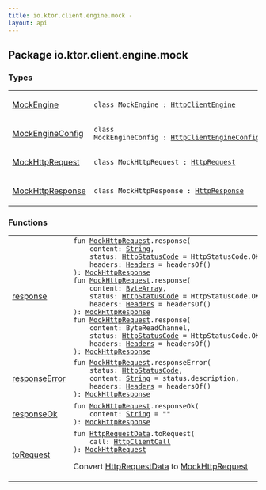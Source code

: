 ```yaml
---
title: io.ktor.client.engine.mock - 
layout: api
---
```




## Package io.ktor.client.engine.mock

### Types

<table class="api-docs-table">
<tbody>
<tr>
<td markdown="1">

<a href="-mock-engine/index.html">MockEngine</a>


</td>
<td markdown="1">
<div class="signature"><code><span class="keyword">class </span><span class="identifier">MockEngine</span>&nbsp;<span class="symbol">:</span>&nbsp;<a href="../io.ktor.client.engine/-http-client-engine/index.html"><span class="identifier">HttpClientEngine</span></a></code></div>

</td>
</tr>
<tr>
<td markdown="1">

<a href="-mock-engine-config/index.html">MockEngineConfig</a>


</td>
<td markdown="1">
<div class="signature"><code><span class="keyword">class </span><span class="identifier">MockEngineConfig</span>&nbsp;<span class="symbol">:</span>&nbsp;<a href="../io.ktor.client.engine/-http-client-engine-config/index.html"><span class="identifier">HttpClientEngineConfig</span></a></code></div>

</td>
</tr>
<tr>
<td markdown="1">

<a href="-mock-http-request/index.html">MockHttpRequest</a>


</td>
<td markdown="1">
<div class="signature"><code><span class="keyword">class </span><span class="identifier">MockHttpRequest</span>&nbsp;<span class="symbol">:</span>&nbsp;<a href="../io.ktor.client.request/-http-request/index.html"><span class="identifier">HttpRequest</span></a></code></div>

</td>
</tr>
<tr>
<td markdown="1">

<a href="-mock-http-response/index.html">MockHttpResponse</a>


</td>
<td markdown="1">
<div class="signature"><code><span class="keyword">class </span><span class="identifier">MockHttpResponse</span>&nbsp;<span class="symbol">:</span>&nbsp;<a href="../io.ktor.client.response/-http-response/index.html"><span class="identifier">HttpResponse</span></a></code></div>

</td>
</tr>
</tbody>
</table>

### Functions

<table class="api-docs-table">
<tbody>
<tr>
<td markdown="1">

<a href="response.html">response</a>


</td>
<td markdown="1">
<div class="signature"><code><span class="keyword">fun </span><a href="-mock-http-request/index.html"><span class="identifier">MockHttpRequest</span></a><span class="symbol">.</span><span class="identifier">response</span><span class="symbol">(</span><br/>&nbsp;&nbsp;&nbsp;&nbsp;<span class="parameterName" id="io.ktor.client.engine.mock$response(io.ktor.client.engine.mock.MockHttpRequest, kotlin.String, io.ktor.http.HttpStatusCode, io.ktor.http.Headers)/content">content</span><span class="symbol">:</span>&nbsp;<a href="https://kotlinlang.org/api/latest/jvm/stdlib/kotlin/-string/index.html"><span class="identifier">String</span></a><span class="symbol">, </span><br/>&nbsp;&nbsp;&nbsp;&nbsp;<span class="parameterName" id="io.ktor.client.engine.mock$response(io.ktor.client.engine.mock.MockHttpRequest, kotlin.String, io.ktor.http.HttpStatusCode, io.ktor.http.Headers)/status">status</span><span class="symbol">:</span>&nbsp;<a href="../io.ktor.http/-http-status-code/index.html"><span class="identifier">HttpStatusCode</span></a>&nbsp;<span class="symbol">=</span>&nbsp;HttpStatusCode.OK<span class="symbol">, </span><br/>&nbsp;&nbsp;&nbsp;&nbsp;<span class="parameterName" id="io.ktor.client.engine.mock$response(io.ktor.client.engine.mock.MockHttpRequest, kotlin.String, io.ktor.http.HttpStatusCode, io.ktor.http.Headers)/headers">headers</span><span class="symbol">:</span>&nbsp;<a href="../io.ktor.http/-headers/index.html"><span class="identifier">Headers</span></a>&nbsp;<span class="symbol">=</span>&nbsp;headersOf()<br/><span class="symbol">)</span><span class="symbol">: </span><a href="-mock-http-response/index.html"><span class="identifier">MockHttpResponse</span></a></code></div>

<div class="signature"><code><span class="keyword">fun </span><a href="-mock-http-request/index.html"><span class="identifier">MockHttpRequest</span></a><span class="symbol">.</span><span class="identifier">response</span><span class="symbol">(</span><br/>&nbsp;&nbsp;&nbsp;&nbsp;<span class="parameterName" id="io.ktor.client.engine.mock$response(io.ktor.client.engine.mock.MockHttpRequest, kotlin.ByteArray, io.ktor.http.HttpStatusCode, io.ktor.http.Headers)/content">content</span><span class="symbol">:</span>&nbsp;<a href="https://kotlinlang.org/api/latest/jvm/stdlib/kotlin/-byte-array/index.html"><span class="identifier">ByteArray</span></a><span class="symbol">, </span><br/>&nbsp;&nbsp;&nbsp;&nbsp;<span class="parameterName" id="io.ktor.client.engine.mock$response(io.ktor.client.engine.mock.MockHttpRequest, kotlin.ByteArray, io.ktor.http.HttpStatusCode, io.ktor.http.Headers)/status">status</span><span class="symbol">:</span>&nbsp;<a href="../io.ktor.http/-http-status-code/index.html"><span class="identifier">HttpStatusCode</span></a>&nbsp;<span class="symbol">=</span>&nbsp;HttpStatusCode.OK<span class="symbol">, </span><br/>&nbsp;&nbsp;&nbsp;&nbsp;<span class="parameterName" id="io.ktor.client.engine.mock$response(io.ktor.client.engine.mock.MockHttpRequest, kotlin.ByteArray, io.ktor.http.HttpStatusCode, io.ktor.http.Headers)/headers">headers</span><span class="symbol">:</span>&nbsp;<a href="../io.ktor.http/-headers/index.html"><span class="identifier">Headers</span></a>&nbsp;<span class="symbol">=</span>&nbsp;headersOf()<br/><span class="symbol">)</span><span class="symbol">: </span><a href="-mock-http-response/index.html"><span class="identifier">MockHttpResponse</span></a></code></div>

<div class="signature"><code><span class="keyword">fun </span><a href="-mock-http-request/index.html"><span class="identifier">MockHttpRequest</span></a><span class="symbol">.</span><span class="identifier">response</span><span class="symbol">(</span><br/>&nbsp;&nbsp;&nbsp;&nbsp;<span class="parameterName" id="io.ktor.client.engine.mock$response(io.ktor.client.engine.mock.MockHttpRequest, kotlinx.coroutines.io.ByteReadChannel, io.ktor.http.HttpStatusCode, io.ktor.http.Headers)/content">content</span><span class="symbol">:</span>&nbsp;<span class="identifier">ByteReadChannel</span><span class="symbol">, </span><br/>&nbsp;&nbsp;&nbsp;&nbsp;<span class="parameterName" id="io.ktor.client.engine.mock$response(io.ktor.client.engine.mock.MockHttpRequest, kotlinx.coroutines.io.ByteReadChannel, io.ktor.http.HttpStatusCode, io.ktor.http.Headers)/status">status</span><span class="symbol">:</span>&nbsp;<a href="../io.ktor.http/-http-status-code/index.html"><span class="identifier">HttpStatusCode</span></a>&nbsp;<span class="symbol">=</span>&nbsp;HttpStatusCode.OK<span class="symbol">, </span><br/>&nbsp;&nbsp;&nbsp;&nbsp;<span class="parameterName" id="io.ktor.client.engine.mock$response(io.ktor.client.engine.mock.MockHttpRequest, kotlinx.coroutines.io.ByteReadChannel, io.ktor.http.HttpStatusCode, io.ktor.http.Headers)/headers">headers</span><span class="symbol">:</span>&nbsp;<a href="../io.ktor.http/-headers/index.html"><span class="identifier">Headers</span></a>&nbsp;<span class="symbol">=</span>&nbsp;headersOf()<br/><span class="symbol">)</span><span class="symbol">: </span><a href="-mock-http-response/index.html"><span class="identifier">MockHttpResponse</span></a></code></div>

</td>
</tr>
<tr>
<td markdown="1">

<a href="response-error.html">responseError</a>


</td>
<td markdown="1">
<div class="signature"><code><span class="keyword">fun </span><a href="-mock-http-request/index.html"><span class="identifier">MockHttpRequest</span></a><span class="symbol">.</span><span class="identifier">responseError</span><span class="symbol">(</span><br/>&nbsp;&nbsp;&nbsp;&nbsp;<span class="parameterName" id="io.ktor.client.engine.mock$responseError(io.ktor.client.engine.mock.MockHttpRequest, io.ktor.http.HttpStatusCode, kotlin.String, io.ktor.http.Headers)/status">status</span><span class="symbol">:</span>&nbsp;<a href="../io.ktor.http/-http-status-code/index.html"><span class="identifier">HttpStatusCode</span></a><span class="symbol">, </span><br/>&nbsp;&nbsp;&nbsp;&nbsp;<span class="parameterName" id="io.ktor.client.engine.mock$responseError(io.ktor.client.engine.mock.MockHttpRequest, io.ktor.http.HttpStatusCode, kotlin.String, io.ktor.http.Headers)/content">content</span><span class="symbol">:</span>&nbsp;<a href="https://kotlinlang.org/api/latest/jvm/stdlib/kotlin/-string/index.html"><span class="identifier">String</span></a>&nbsp;<span class="symbol">=</span>&nbsp;status.description<span class="symbol">, </span><br/>&nbsp;&nbsp;&nbsp;&nbsp;<span class="parameterName" id="io.ktor.client.engine.mock$responseError(io.ktor.client.engine.mock.MockHttpRequest, io.ktor.http.HttpStatusCode, kotlin.String, io.ktor.http.Headers)/headers">headers</span><span class="symbol">:</span>&nbsp;<a href="../io.ktor.http/-headers/index.html"><span class="identifier">Headers</span></a>&nbsp;<span class="symbol">=</span>&nbsp;headersOf()<br/><span class="symbol">)</span><span class="symbol">: </span><a href="-mock-http-response/index.html"><span class="identifier">MockHttpResponse</span></a></code></div>

</td>
</tr>
<tr>
<td markdown="1">

<a href="response-ok.html">responseOk</a>


</td>
<td markdown="1">
<div class="signature"><code><span class="keyword">fun </span><a href="-mock-http-request/index.html"><span class="identifier">MockHttpRequest</span></a><span class="symbol">.</span><span class="identifier">responseOk</span><span class="symbol">(</span><br/>&nbsp;&nbsp;&nbsp;&nbsp;<span class="parameterName" id="io.ktor.client.engine.mock$responseOk(io.ktor.client.engine.mock.MockHttpRequest, kotlin.String)/content">content</span><span class="symbol">:</span>&nbsp;<a href="https://kotlinlang.org/api/latest/jvm/stdlib/kotlin/-string/index.html"><span class="identifier">String</span></a>&nbsp;<span class="symbol">=</span>&nbsp;""<br/><span class="symbol">)</span><span class="symbol">: </span><a href="-mock-http-response/index.html"><span class="identifier">MockHttpResponse</span></a></code></div>

</td>
</tr>
<tr>
<td markdown="1">

<a href="to-request.html">toRequest</a>


</td>
<td markdown="1">
<div class="signature"><code><span class="keyword">fun </span><a href="../io.ktor.client.request/-http-request-data/index.html"><span class="identifier">HttpRequestData</span></a><span class="symbol">.</span><span class="identifier">toRequest</span><span class="symbol">(</span><br/>&nbsp;&nbsp;&nbsp;&nbsp;<span class="parameterName" id="io.ktor.client.engine.mock$toRequest(io.ktor.client.request.HttpRequestData, io.ktor.client.call.HttpClientCall)/call">call</span><span class="symbol">:</span>&nbsp;<a href="../io.ktor.client.call/-http-client-call/index.html"><span class="identifier">HttpClientCall</span></a><br/><span class="symbol">)</span><span class="symbol">: </span><a href="-mock-http-request/index.html"><span class="identifier">MockHttpRequest</span></a></code></div>

Convert <a href="../io.ktor.client.request/-http-request-data/index.html">HttpRequestData</a> to <a href="-mock-http-request/index.html">MockHttpRequest</a>


</td>
</tr>
</tbody>
</table>
